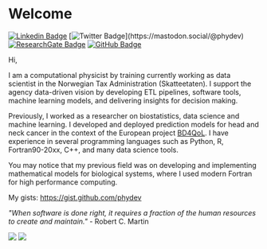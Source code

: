 # Welcome
[![Linkedin Badge](https://img.shields.io/badge/-Mauricio-blue?style=flat&logo=Linkedin&logoColor=white&link=https://www.linkedin.com/in/mm-soares/)](https://www.linkedin.com/in/mm-soares/)
[![Twitter Badge](https://img.shields.io/badge/-@phydev-1ca0f1?style=flat&labelColor=1ca0f1&logo=twitter&logoColor=white&link=https://twitter.com/phydev_)](https://mastodon.social/@phydev)
[![ResearchGate Badge](https://img.shields.io/badge/Research-Gate-9cf)](https://www.researchgate.net/profile/Mauricio-Moreira-Soares)
[![GitHub Badge](https://img.shields.io/github/followers/phydev?style=social)](https://github.com/phydev)


Hi,

I am a computational physicist by training currently working as data scientist in the Norwegian Tax Administration (Skatteetaten). I support the agency data-driven vision by developing ETL pipelines, software tools, machine learning models, and delivering insights for decision making.

Previously, I worked as a researcher on biostatistics, data science and machine learning. I developed and deployed prediction models for head and neck cancer in the context of the European project [BD4QoL](https://bd4qol.eu). I have experience in several programming languages such as Python, R, Fortran90-20xx, C++, and many data science tools.

You may notice that my previous field was on developing and implementing mathematical models for biological systems, where I used modern Fortran for high performance computing.   

My gists: https://gist.github.com/phydev

*"When software is done right, it requires a fraction of the human resources to create and maintain."* - Robert C. Martin

<!-- ### Statistics -->
<img src = "https://github-readme-stats.vercel.app/api?username=phydev&show_icons=true&theme="> 
<img src="https://github-readme-stats.vercel.app/api/top-langs/?username=phydev&theme=&show_icons=true&hide_border=true&layout=compact&hide=jupyter" /> 


